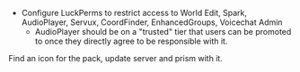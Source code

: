 - Configure LuckPerms to restrict access to World Edit, Spark, AudioPlayer, Servux, CoordFinder, EnhancedGroups, Voicechat Admin
  - AudioPlayer should be on a "trusted" tier that users can be promoted to once they directly agree to be responsible with it.

Find an icon for the pack, update server and prism with it.